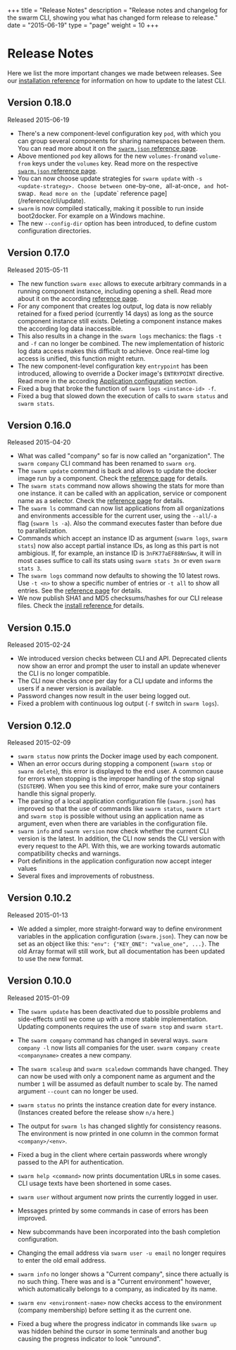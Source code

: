 +++
title = "Release Notes"
description = "Release notes and changelog for the swarm CLI, showing you what has changed form release to release."
date = "2015-06-19"
type = "page"
weight = 10
+++

# Release Notes

Here we list the more important changes we made between releases. See our [installation reference](/reference/cli/installation/) for information on how to update to the latest CLI.

## Version 0.18.0

Released 2015-06-19

* There's a new component-level configuration key `pod`, with which you can group several components for sharing namespaces between them. You can read more about it on the [`swarm.json` reference page](/reference/cli/swarm-json#pod).
* Above mentioned `pod` key allows for the new `volumes-from`and `volume-from` keys under the `volumes` key. Read more on the respective [`swarm.json` reference page](/reference/cli/swarm-json#volumes).
* You can now choose update strategies for `swarm update` with `-s <update-strategy>. Choose between `one-by-one`, `all-at-once`, and `hot-swap`. Read more on the [`update` reference page](/reference/cli/update).
* `swarm` is now compiled statically, making it possible to run inside boot2docker. For example on a Windows machine.
* The new `--config-dir` option has been introduced, to define custom configuration directories.

## Version 0.17.0

Released 2015-05-11

* The new function `swarm exec` allows to execute arbitrary commands in a running component instance, including opening a shell. Read more about it on the according [reference page](/reference/cli/exec/).
* For any component that creates log output, log data is now reliably retained for a fixed period (currently 14 days) as long as the source component instance still exists. Deleting a component instance makes the according log data inaccessible.
* This also results in a change in the `swarm logs` mechanics: the flags `-t` and `-f` can no longer be combined. The new implementation of historic log data access makes this difficult to achieve. Once real-time log access is unified, this function might return.
* The new component-level configuration key `entrypoint` has been introduced, allowing to override a Docker image's `ENTRYPOINT` directive. Read more in the according [Application configuration](/reference/swarm-json/#entrypoint) section.
* Fixed a bug that broke the function of `swarm logs <instance-id> -f`.
* Fixed a bug that slowed down the execution of calls to `swarm status` and `swarm stats`.

## Version 0.16.0

Released 2015-04-20

* What was called "company" so far is now called an "organization". The `swarm company` CLI command has been renamed to `swarm org`.
* The `swarm update` command is back and allows to update the docker image run by a component. Check the [reference page](/reference/cli/update/) for details.
* The `swarm stats` command now allows showing the stats for more than one instance. it can be called with an application, service or component name as a selector. Check the [reference page](/reference/cli/stats/) for details.
* The `swarm ls` command can now list applications from all organizations and environments accessible for the current user, using the `--all`/`-a` flag (`swarm ls -a`). Also the command executes faster than before due to parallelization.
* Commands which accept an instance ID as argument (`swarm logs`, `swarm stats`) now also accept partial instance IDs, as long as this part is not ambigious. If, for example, an instance ID is `3nFK77aEF88NnSww`, it will in most cases suffice to call its stats using `swarm stats 3n` or even `swarm stats 3`.
* The `swarm logs` command now defaults to showing the 10 latest rows. Use `-t <n>` to show a specific number of entries or `-t all` to show all entries. See the [reference page](/reference/cli/logs/) for details.
* We now publish SHA1 and MD5 checksums/hashes for our CLI release files. Check the [install reference ](/reference/cli/installation/) for details.


## Version 0.15.0

Released 2015-02-24

* We introduced version checks between CLI and API. Deprecated clients now show an error and prompt the user to install an update whenever the CLI is no longer compatible.
* The CLI now checks once per day for a CLI update and informs the users if a newer version is available.
* Password changes now result in the user being logged out.
* Fixed a problem with continuous log output (`-f` switch in `swarm logs`).


## Version 0.12.0

Released 2015-02-09

* `swarm status` now prints the Docker image used by each component.
* When an error occurs during stopping a component (`swarm stop` or `swarm delete`), this error is displayed to the end user. A common cause for errors when stopping is the improper handling of the stop signal (`SIGTERM`). When you see this kind of error, make sure your containers handle this signal properly.
* The parsing of a local application configuration file (`swarm.json`) has improved so that the use of commands like `swarm status`, `swarm start` and `swarm stop` is possible without using an application name as argument, even when there are variables in the configuration file.
* `swarm info` and `swarm version` now check whether the current CLI version is the latest. In addition, the CLI now sends the CLI version with every request to the API. With this, we are working towards automatic compatibility checks and warnings.
* Port definitions in the application configuration now accept integer values
* Several fixes and improvements of robustness.

## Version 0.10.2

Released 2015-01-13

* We added a simpler, more straight-forward way to define environment variables in the application configuration (`swarm.json`). They can now be set as an object like this: `"env": {"KEY_ONE": "value_one", ...}`. The old Array format will still work, but all documentation has been updated to use the new format.

## Version 0.10.0

Released 2015-01-09

* The `swarm update` has been deactivated due to possible problems and side-effects until we come up with a more stable implementation. Updating components requires the use of `swarm stop` and `swarm start`.

* The `swarm company` command has changed in several ways. `swarm company -l` now lists all companies for the user. `swarm company create <companyname>` creates a new company.

* The `swarm scaleup` and `swarm scaledown` commands have changed. They can now be used with only a component name as argument and the number `1` will be assumed as default number to scale by. The named argument `--count` can no longer be used.

* `swarm status` no prints the instance creation date for every instance. (Instances created before the release show `n/a` here.)

* The output for `swarm ls` has changed slightly for consistency reasons. The environment is now printed in one column in the common format `<company>/<env>`.

* Fixed a bug in the client where certain passwords where wrongly passed to the API for authentication.

* `swarm help <command>` now prints documentation URLs in some cases. CLI usage texts have been shortened in some cases.

* `swarm user` without argument now prints the currently logged in user.

* Messages printed by some commands in case of errors has been improved.

* New subcommands have been incorporated into the bash completion configuration.

* Changing the email address via `swarm user -u email` no longer requires to enter the old email address.

* `swarm info` no longer shows a "Current company", since there actually is no such thing. There was and is a "Current environment" however, which automatically belongs to a company, as indicated by its name.

* `swarm env <environment-name>` now checks access to the environment (company membership) before setting it as the current one.

* Fixed a bug where the progress indicator in commands like `swarm up` was hidden behind the cursor in some terminals and another bug causing the progress indicator to look "unround".
